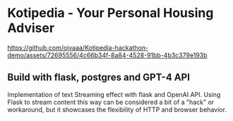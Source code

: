 # Kotipedia - Your Personal Housing Adviser

https://github.com/oivaaa/Kotipedia-hackathon-demo/assets/72695556/4c66b34f-8a84-4528-91bb-4b3c379e193b

## Build with flask, postgres and GPT-4 API
Implementation of text Streaming effect with flask and OpenAI API. Using Flask to stream content this way can be considered a bit of a "hack" or workaround, but it showcases the flexibility of HTTP and browser behavior.
